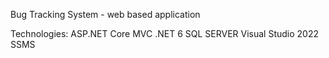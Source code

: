 Bug Tracking System - web based application

Technologies:
ASP.NET Core MVC
.NET 6
SQL SERVER
Visual Studio 2022
SSMS
